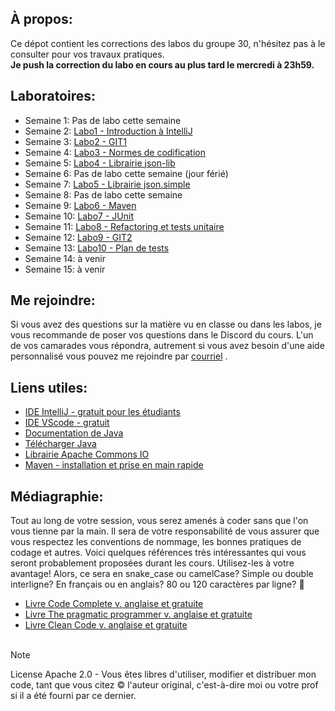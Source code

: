 ## À propos:
Ce dépot contient les corrections des labos du groupe 30, n'hésitez pas à le consulter pour vos travaux pratiques.  
**Je push la correction du labo en cours au plus tard le mercredi à 23h59.**

## Laboratoires:
- Semaine 1: Pas de labo cette semaine
- Semaine 2: [Labo1 - Introduction à IntelliJ](./LABO1)
- Semaine 3: [Labo2 - GIT1](./LABO2)
- Semaine 4: [Labo3 - Normes de codification](./LABO3)
- Semaine 5: [Labo4 - Librairie json-lib](./LABO4)
- Semaine 6: Pas de labo cette semaine (jour férié)
- Semaine 7: [Labo5 - Librairie json.simple](./LABO5)
- Semaine 8: Pas de labo cette semaine
- Semaine 9: [Labo6 - Maven](./LABO6)
- Semaine 10: [Labo7 - JUnit](./LABO7)
- Semaine 11: [Labo8 - Refactoring et tests unitaire](./LABO8)
- Semaine 12: [Labo9 - GIT2](./LABO9)
- Semaine 13: [Labo10 - Plan de tests](./LABO10)
- Semaine 14: à venir
- Semaine 15: à venir

## Me rejoindre:
Si vous avez des questions sur la matière vu en classe ou dans les labos, je vous recommande de poser vos questions dans le Discord du cours. L'un de vos camarades vous répondra, autrement si vous avez besoin d'une aide personnalisé vous pouvez me rejoindre par [courriel](mailto:osorio_arancibia.aaron@courrier.uqam.ca?subject=Aide%20labo%20INF2050)  .

## Liens utiles:
- [IDE IntelliJ - gratuit pour les étudiants](https://www.jetbrains.com/pycharm/)
- [IDE VScode - gratuit](https://code.visualstudio.com/)
- [Documentation de Java](https://docs.oracle.com/en/java/javase/20/)
- [Télécharger Java](https://www.java.com/en/download/)
- [Librairie Apache Commons IO](https://commons.apache.org/proper/commons-io/download_io.cgi)
- [Maven - installation et prise en main rapide](https://maven.apache.org/guides/getting-started/maven-in-five-minutes.html)

## Médiagraphie:
Tout au long de votre session, vous serez amenés à coder sans que l'on vous tienne par la main. 
Il sera de votre responsabilité de vous assurer que vous respectez les conventions de nommage, les bonnes pratiques de codage et 
autres. Voici quelques références très intéressantes qui vous seront probablement proposées durant les cours. Utilisez-les à votre avantage! 
Alors, ce sera en snake_case ou camelCase? Simple ou double interligne? En français ou en anglais? 80 ou 120 caractères par ligne? :thinking:

- [Livre Code Complete v. anglaise et gratuite](https://people.engr.tamu.edu/slupoli/notes/ProgrammingStudio/supplements/Code%20Complete%202nd.pdf)
- [Livre The pragmatic programmer v. anglaise et gratuite](https://github.com/rajucs/Book-For-Programmers/blob/master/the-pragmatic-programmer.pdf)
- [Livre Clean Code v. anglaise et gratuite](https://thixalongmy.haugiang.gov.vn/media/1175/clean_code.pdf)
  &nbsp;  
  &nbsp;

> [!NOTE]
> License Apache 2.0 - Vous êtes libres d'utiliser, modifier et distribuer mon code, tant que vous citez © l'auteur original, c'est-à-dire moi ou votre prof si il a été fourni par ce dernier.
